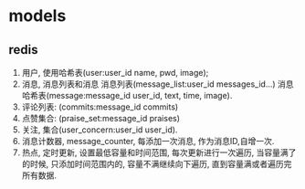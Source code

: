 # models

## redis
1. 用户, 使用哈希表(user:user_id name, pwd, image);
2. 消息, 消息列表和消息
    消息列表(message_list:user_id messages_id...)
    消息哈希表(message:message_id user_id, text, time, image).  
3. 评论列表: (commits:message_id commits)
4. 点赞集合: (praise_set:message_id praises)
5. 关注, 集合(user_concern:user_id user_id).  
6. 消息计数器, message_counter, 每添加一次消息, 作为消息ID,自增一次.  
7. 热点, 定时更新, 设置最低容量和时间范围, 每次更新进行一次遍历, 当容量满了的时候, 只添加时间范围内的, 容量不满继续向下遍历, 直到容量满或者遍历完所有数据.